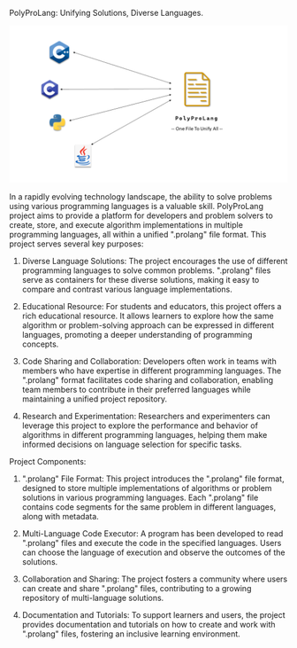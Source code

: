 PolyProLang: Unifying Solutions, Diverse Languages.

![Cover Image](./Resources/cover.png)

In a rapidly evolving technology landscape, the ability to solve problems using various programming languages is a valuable skill. PolyProLang project aims to provide a platform for developers and problem solvers to create, store, and execute algorithm implementations in multiple programming languages, all within a unified ".prolang" file format. This project serves several key purposes:

1. Diverse Language Solutions: The project encourages the use of different programming languages to solve common problems. ".prolang" files serve as containers for these diverse solutions, making it easy to compare and contrast various language implementations.

2. Educational Resource: For students and educators, this project offers a rich educational resource. It allows learners to explore how the same algorithm or problem-solving approach can be expressed in different languages, promoting a deeper understanding of programming concepts.

3. Code Sharing and Collaboration: Developers often work in teams with members who have expertise in different programming languages. The ".prolang" format facilitates code sharing and collaboration, enabling team members to contribute in their preferred languages while maintaining a unified project repository.

4. Research and Experimentation: Researchers and experimenters can leverage this project to explore the performance and behavior of algorithms in different programming languages, helping them make informed decisions on language selection for specific tasks.

Project Components:

1. ".prolang" File Format: This project introduces the ".prolang" file format, designed to store multiple implementations of algorithms or problem solutions in various programming languages. Each ".prolang" file contains code segments for the same problem in different languages, along with metadata.

2. Multi-Language Code Executor: A program has been developed to read ".prolang" files and execute the code in the specified languages. Users can choose the language of execution and observe the outcomes of the solutions.

3. Collaboration and Sharing: The project fosters a community where users can create and share ".prolang" files, contributing to a growing repository of multi-language solutions.

4. Documentation and Tutorials: To support learners and users, the project provides documentation and tutorials on how to create and work with ".prolang" files, fostering an inclusive learning environment.
